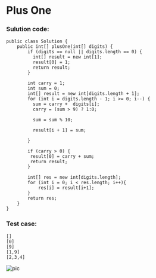 # Plus One
### Sulution code:
```
public class Solution {
    public int[] plusOne(int[] digits) {
        if (digits == null || digits.length == 0) {
          int[] result = new int[1];
          result[0] = 1;
          return result;
        }
        
        int carry = 1;
        int sum = 0;
        int[] result = new int[digits.length + 1];
        for (int i = digits.length - 1; i >= 0; i--) {
          sum = carry +  digits[i];
          carry = (sum > 9) ? 1:0;
          
          sum = sum % 10;
          
          result[i + 1] = sum;
          
        }
        
        if (carry > 0) {
         result[0] = carry + sum; 
         return result;
        }

        int[] res = new int[digits.length];
        for (int i = 0; i < res.length; i++){
            res[i] = result[i+1];
        }
        return res;
    }
}
```

### Test case:
```
[]
[0]
[9]
[1,9]
[2,3,4]
```

![pic](https://github.com/hpnhxxwn/cs501/blob/master/week1/%E5%B1%8F%E5%B9%95%E5%BF%AB%E7%85%A7%202017-06-04%20%E4%B8%8B%E5%8D%885.08.13.png?raw=true)
